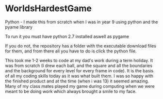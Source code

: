 # WorldsHardestGame
Python - I made this from scratch when I was in year 9 using python and the pyame library

To run it you must have python 2.7 installed aswell as pygame 

If you do not, the repository has a folder with the executable download files for them, and from there all you have to do is click the python file.

This took me 1-2 weeks to code at my dad's work during a term holiday. It was from scratch (I drew each ball, and the square and all the boundaries and the background for every level for every frame in code). It is the basis of all my coding skills today as it was what built them. I was so happy with the finished product and at the time (when i was 13) it seemed amazing. Many of my class mates played my game during computing when we were meant to be doing work which always brought a smile to my face.
